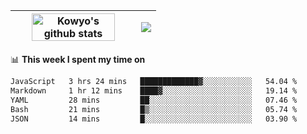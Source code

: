 | <a href="https://github.com/anuraghazra/github-readme-stats"><img width="85%" src="https://github-readme-stats.vercel.app/api?username=kowyo&show_icons=true&hide_border=true&theme=transparent" alt="Kowyo's github stats" /></a> | <a href="https://github.com/anuraghazra/github-readme-stats"><img align="center" src="https://github-readme-stats.vercel.app/api/top-langs/?username=kowyo&exclude_repo=Engineering-Competition-Robot,mobile-robot&hide=c,assembly,shaderlab,hlsl,mathematica,cmake&layout=compact&hide_border=true&theme=transparent" /></a> |
| ------------- | ------------- |

📊 **This week I spent my time on**
<!--START_SECTION:waka-->

```txt
JavaScript   3 hrs 24 mins   █████████████▓░░░░░░░░░░░   54.04 %
Markdown     1 hr 12 mins    ████▓░░░░░░░░░░░░░░░░░░░░   19.14 %
YAML         28 mins         ██░░░░░░░░░░░░░░░░░░░░░░░   07.46 %
Bash         21 mins         █▒░░░░░░░░░░░░░░░░░░░░░░░   05.74 %
JSON         14 mins         █░░░░░░░░░░░░░░░░░░░░░░░░   03.90 %
```

<!--END_SECTION:waka-->
